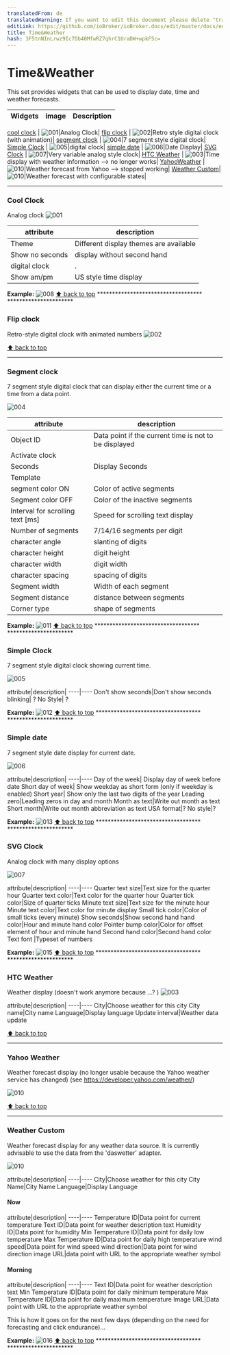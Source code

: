 ```yaml
---
translatedFrom: de
translatedWarning: If you want to edit this document please delete "translatedFrom" field, elsewise this document will be translated automatically again
editLink: https://github.com/ioBroker/ioBroker.docs/edit/master/docs/en/viz/timeandweather.md
title: Time&Weather
hash: 3F5tnNInLrwz9Ic7Db40MfwRZ7qhrC1UraDW+wpkF5c=
---
```

# Time&Weather
This set provides widgets that can be used to display date, time and weather forecasts.

|Widgets | image | Description|
|---------------------------------|-------|-------------|

[cool clock](#cool-clock) | ![001]|Analog Clock|
[flip clock](#flip-clock) | ![002]|Retro style digital clock (with animation)|
[segment clock](#segment-clock) | ![004]|7 segment style digital clock|
[Simple Clock](#simple-clock) | ![005]|digital clock|
[simple date](#simple-date) | ![006]|Date Display|
[SVG Clock](#svg-clock) | ![007]|Very variable analog style clock|
[HTC Weather](#htc-weather) | ![003]|Time display with weather information --> no longer works|
[YahooWeather](#yahoo-weather) | ![010]|Weather forecast from Yahoo --> stopped working|
[Weather Custom](#weather-custom)| ![010]|Weather forecast with configurable states|

*********************************************************

### Cool Clock
Analog clock ![001]

attribute|description|
----|----|
Theme|Different display themes are available|
Show no seconds|display without second hand|
digital clock|.|
Show am/pm|US style time display|

**Example:** ![008] [:arrow_up: back to top](../../de/viz/#TimeWeather) *********************************** **********************

### Flip clock
Retro-style digital clock with animated numbers ![002]

[:arrow_up: back to top](#TimeWeather)  
*********************************************************

### Segment clock
7 segment style digital clock that can display either the current time or a time from a data point.

![004]

| attribute|description|
| ----|----|
| Object ID |Data point if the current time is not to be displayed|
| Activate clock ||
| Seconds |Display Seconds|
| Template ||
| segment color ON | Color of active segments|
| Segment color OFF | Color of the inactive segments|
| Interval for scrolling text [ms]|Speed for scrolling text display|
| Number of segments |7/14/16 segments per digit|
| character angle |slanting of digits|
| character height |digit height|
| character width |digit width|
| character spacing |spacing of digits|
| Segment width |Width of each segment|
| Segment distance |distance between segments|
| Corner type |shape of segments|

**Example:** ![011] [:arrow_up: back to top](../../de/viz/#TimeWeather) *********************************** **********************

### Simple Clock
7 segment style digital clock showing current time.

![005]

attribute|description|
----|---- Don't show seconds|Don't show seconds blinking| ? No Style| ?

**Example:** ![012] [:arrow_up: back to top](../../de/viz/#TimeWeather) *********************************** **********************

### Simple date
7 segment style date display for current date.

![006]

attribute|description|
----|---- Day of the week| Display day of week before date Short day of week| Show weekday as short form (only if weekday is enabled) Short year| Show only the last two digits of the year Leading zero|Leading zeros in day and month Month as text|Write out month as text Short month|Write out month abbreviation as text USA format|? No style|?

**Example:** ![013] [:arrow_up: back to top](../../de/viz/#TimeWeather) *********************************** **********************

### SVG Clock
Analog clock with many display options

![007]

attribute|description|
----|---- Quarter text size|Text size for the quarter hour Quarter text color|Text color for the quarter hour Quarter tick color|Size of quarter ticks Minute text size|Text size for the minute hour Minute text color|Text color for minute display Small tick color|Color of small ticks (every minute) Show seconds|Show second hand hand color|Hour and minute hand color Pointer bump color|Color for offset element of hour and minute hand Second hand color|Second hand color Text font |Typeset of numbers

**Example:** ![015] [:arrow_up: back to top](../../de/viz/#TimeWeather) *********************************** **********************

### HTC Weather
Weather display (doesn't work anymore because ...? ) ![003]

attribute|description|
----|---- City|Choose weather for this city City name|City name Language|Display language Update interval|Weather data update

[:arrow_up: back to top](#TimeWeather)  
*********************************************************

### Yahoo Weather
Weather forecast display (no longer usable because the Yahoo weather service has changed) (see https://developer.yahoo.com/weather/)

![010]

[:arrow_up: back to top](#TimeWeather)  
*********************************************************

### Weather Custom
Weather forecast display for any weather data source.
It is currently advisable to use the data from the 'daswetter' adapter.

![010]

attribute|description|
----|---- City|Choose weather for this city City Name|City Name Language|Display Language

#### Now
attribute|description|
----|---- Temperature ID|Data point for current temperature Text ID|Data point for weather description text Humidity ID|Data point for humidity Min Temperature ID|Data point for daily low temperature Max Temperature ID|Data point for daily high temperature wind speed|Data point for wind speed wind direction|Data point for wind direction image URL|data point with URL to the appropriate weather symbol

#### Morning
attribute|description|
----|---- Text ID|Data point for weather description text Min Temperature ID|Data point for daily minimum temperature Max Temperature ID|Data point for daily maximum temperature Image URL|Data point with URL to the appropriate weather symbol

This is how it goes on for the next few days (depending on the need for forecasting and click endurance)...

**Example:** ![016] [:arrow_up: back to top](../../de/viz/#TimeWeather) *********************************** **********************

[001]: media/iobroker-vis-timeandweather_timeandweather_coolclock.png

[002]: media/iobroker-vis-timeandweather_timeandweather_flipclock.png

[003]: media/iobroker-vis-timeandweather_timeandweather_htcweather.png

[004]: media/iobroker-vis-timeandweather_timeandweather_segmentclock.png

[005]: media/iobroker-vis-timeandweather_timeandweather_simpleclock.png

[006]: media/iobroker-vis-timeandweather_timeandweather_simpledate.png

[007]: media/iobroker-vis-timeandweather_timeandweather_svgclock.png

[008]: media/iobroker-vis-timeandweather_timeandweather_coolclock_config.png

[009]: media/iobroker-vis-timeandweather_timeandweather_htcweather_config.png

[010]: media/iobroker-vis-timeandweather_timeandweather_yahooweather.png

[011]: media/iobroker-vis-timeandweather_timeandweather_segmentclock_config.png

[012]: media/iobroker-vis-timeandweather_timeandweather_simpleclock_config.png

[013]: media/iobroker-vis-timeandweather_timeandweather_simpledate_config.png

[014]: media/iobroker-vis-timeandweather_timeandweather_svgclock_config.png

[015]: media/iobroker-vis-timeandweather_timeandweather_explain_svgclock.gif

[016]: media/iobroker-vis-timeandweather_timeandweather_explain_CustomWeather.gif